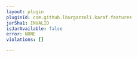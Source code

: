 ```yaml
---
layout: plugin
pluginId: com.github.lburgazzoli.karaf.features
jarSha1: INVALID
isJarAvailable: false
error: NONE
violations: []

---
```

